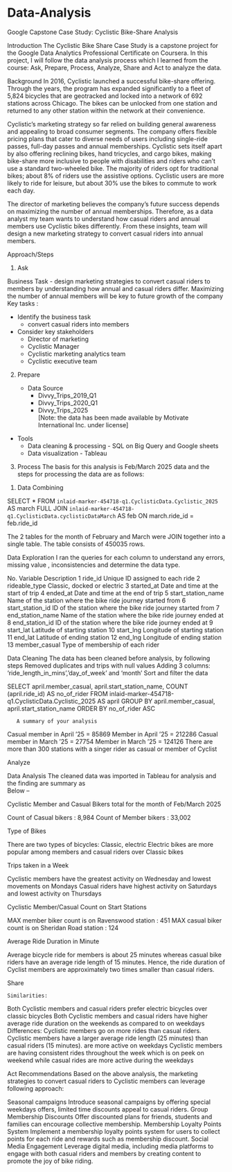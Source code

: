 # Data-Analysis

Google Capstone Case Study: Cyclistic Bike-Share Analysis


Introduction
The Cyclistic Bike Share Case Study is a capstone project for the Google Data Analytics Professional Certificate on Coursera. In this project, I will follow the data analysis process which I learned from the course: Ask, Prepare, Process, Analyze, Share and Act to analyze the data.

Background
In 2016, Cyclistic launched a successful bike-share offering. Through the years, the program has expanded significantly to a fleet of 5,824 bicycles that are geotracked and locked into a network of 692 stations across Chicago. The bikes can be unlocked from one station and returned to any other station within the network at their convenience. 

Cyclistic’s marketing strategy so far relied on building general awareness and appealing to broad consumer segments. The company offers flexible pricing plans that cater to diverse needs of users including single-ride passes, full-day passes and annual memberships. Cyclistic sets itself apart by also offering reclining bikes, hand tricycles, and cargo bikes, making bike-share more inclusive to people with disabilities and riders who can’t use a standard two-wheeled bike. The majority of riders opt for traditional bikes; about 8% of riders use the assistive options. Cyclistic users are more likely to ride for leisure, but about 30% use the bikes to commute to work each day.

The director of marketing believes the company’s future success depends on maximizing the number of annual memberships. Therefore, as a data analyst my team wants to understand how casual riders and annual members use Cyclistic bikes differently. From these insights, team will design a new marketing strategy to convert casual riders into annual members.

Approach/Steps

1. Ask

Business Task - design marketing strategies to convert casual riders to members by understanding how annual and casual riders differ. Maximizing the number of annual members will be key to future growth of the company
Key tasks :
  * Identify the business task
    - convert casual riders into members
  * Consider key stakeholders
    - Director of marketing
    - Cyclistic Manager 
    - Cyclistic marketing analytics team
    - Cyclistic executive team
    
2. Prepare

   * Data Source
     - Divvy_Trips_2019_Q1
     - Divvy_Trips_2020_Q1
     - Divvy_Trips_2025  
[Note: the data has been made available by Motivate International Inc. under license]
 
* Tools
    - Data cleaning & processing - SQL on Big Query and Google sheets
    - Data visualization - Tableau


3. Process
The basis for this analysis is Feb/March 2025 data and the steps for processing the data are as follows:

  1) Data Combining

SELECT * FROM `inlaid-marker-454718-q1.CyclisticData.Cyclistic_2025` AS march
FULL JOIN `inlaid-marker-454718-q1.CyclisticData.cyclisticDataMarch` AS feb
ON march.ride_id = feb.ride_id


The 2 tables for the month of February and March were JOIN together into a single table. The table consists of 450035 rows.

Data Exploration
I ran the queries for each column to understand any errors, missing value , inconsistencies and determine the data type.

No.
Variable
Description
1
ride_id
Unique ID assigned to each ride
2
rideable_type
Classic, docked or electric
3
started_at
Date and time at the start of trip
4
ended_at
Date and time at the end of trip
5
start_station_name
Name of the station where the bike ride journey started from
6
start_station_id
ID of the station where the bike ride journey started from
7
end_station_name
Name of the station where the bike ride journey ended at
8
end_station_id
ID of the station where the bike ride journey ended at
9
start_lat
Latitude of starting station
10
start_lng
Longitude of starting station
11
end_lat
Latitude of ending station
12
end_lng
Longitude of ending station
13
member_casual
Type of membership of each rider




Data Cleaning
The data has been cleaned before analysis, by following steps 
Removed duplicates and trips with null values
Adding 3 columns: ‘ride_length_in_mins’,’day_of_week’ and ‘month’
Sort and filter the data 

SELECT
 april.member_casual,
 april.start_station_name,
 COUNT (april.ride_id) AS no_of_rider
FROM inlaid-marker-454718-q1.CyclisticData.Cyclistic_2025 AS april
GROUP BY
  april.member_casual, april.start_station_name
ORDER BY
 no_of_rider ASC


       A summary of your analysis
Casual member in April ’25 = 85869
Member in April ’25 = 212286
Casual member in March ’25 = 27754
Member in March ’25 = 124126
There are more than 300 stations with a singer rider as casual or member of Cyclist


Analyze

Data Analysis
	The cleaned data was imported in Tableau for analysis and the finding are summary as  
             Below – 

Cyclistic Member and Casual Bikers total for the month of Feb/March 2025

Count of Casual bikers : 8,984
Count of Member bikers : 33,002


                                                  
  


Type of Bikes

There are two types of bicycles: Classic, electric
Electric bikes are more popular among members and casual riders over Classic bikes 
                                  




Trips taken in a Week

Cyclistic members have the greatest activity on Wednesday and lowest movements on Mondays
Casual riders have highest activity on Saturdays and lowest activity on Thursdays





 Cyclistic Member/Casual Count on Start Stations 

MAX member biker count is on Ravenswood station : 451
MAX casual biker count is on Sheridan Road station : 124

                   


Average Ride Duration in Minute

Average bicycle ride for members is about 25 minutes whereas casual bike riders have an average ride length of 15 minutes. Hence, the ride duration of Cyclist members are approximately two times smaller than casual riders.
               

	
Share


	Similarities:
Both Cyclistic members and casual riders prefer electric bicycles over classic bicycles 
Both Cyclistic members and casual riders have higher average ride duration on the weekends as compared to on weekdays
	Differences: 
Cyclistic members go on more rides than casual riders. 
Cyclistic members have a larger average ride length (25 minutes) than casual riders (15 minutes). are more active on weekdays
Cyclistic members are having consistent rides throughout the week which is on peek on weekend while casual rides are more active during the weekdays 


Act 
Recommendations
Based on the above analysis, the marketing strategies to convert casual riders to Cyclistic members can leverage following approach: 

Seasonal campaigns
Introduce seasonal campaigns by offering special weekdays offers, limited time discounts appeal to casual riders. 
Group Membership Discounts
Offer discounted plans for friends, students and families can encourage 
collective membership. 
Membership Loyalty Points System
Implement a membership loyalty points system for users to collect points for each ride and rewards such as membership discount.
Social Media Engagement
Leverage digital media, including media platforms to engage with both casual riders and members by creating content to promote the joy of bike riding.  

